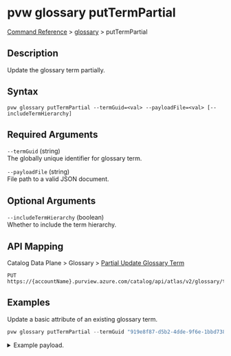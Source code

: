 # pvw glossary putTermPartial
[Command Reference](../../../README.md#command-reference) > [glossary](./main.md) > putTermPartial

## Description
Update the glossary term partially.

## Syntax
```
pvw glossary putTermPartial --termGuid=<val> --payloadFile=<val> [--includeTermHierarchy]
```

## Required Arguments
`--termGuid` (string)  
The globally unique identifier for glossary term.

`--payloadFile` (string)  
File path to a valid JSON document.

## Optional Arguments
`--includeTermHierarchy` (boolean)  
Whether to include the term hierarchy.

## API Mapping
Catalog Data Plane > Glossary > [Partial Update Glossary Term](https://docs.microsoft.com/en-us/rest/api/purview/catalogdataplane/glossary/partial-update-glossary-term)
```
PUT https://{accountName}.purview.azure.com/catalog/api/atlas/v2/glossary/term/{termGuid}/partial
```

## Examples
Update a basic attribute of an existing glossary term.
```powershell
pvw glossary putTermPartial --termGuid "919e8f87-d5b2-4dde-9f6e-1bbd738536a1" --payloadFile "/path/to/file.json"
```
<details><summary>Example payload.</summary>
<p>

```json
{
    "longDescription": "Updated description!"
}
```
</p>
</details>
